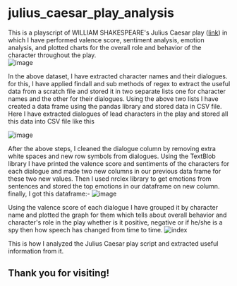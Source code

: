 # julius_caesar_play_analysis

This is a playscript of WILLIAM SHAKESPEARE's Julius Caesar play (<a href="https://github.com/ShubhamSongire/julius_caesar_play_analysis/blob/main/juliuscaesar.txt">link</a>) in which I have performed valence score, sentiment analysis, emotion analysis, and plotted charts for the overall role and behavior of the character throughout the play. <br>
![image](https://user-images.githubusercontent.com/68246393/170629923-bcca5201-14a6-4b20-8179-a268074d44c1.png)


In the above dataset, I have extracted character names and their dialogues. for this, I have applied findall and sub methods of regex to extract the useful data from a scratch file and stored it in two separate lists one for character names and the other for their dialogues. 
  Using the above two lists I have created a data frame using the pandas library and stored data in CSV file.
Here I have extracted dialogues of lead characters in the play and stored all this data into CSV file like this

![image](https://user-images.githubusercontent.com/68246393/170642470-76478a26-9ea6-40b6-aabd-8ed9902082e9.png)


After the above steps, I cleaned the dialogue column by removing extra white spaces and new row symbols from dialogues. Using the TextBlob library I have printed the valence score and sentiments of the characters for each dialogue and made two new columns in our previous data frame for these two new values.
Then I used nrclex library to get emotions from sentences and stored the top emotions in our dataframe on new column.
finally, I got this dataframe:-
![image](https://user-images.githubusercontent.com/68246393/170643048-4dc24b67-dce6-47a0-9c2f-a3c1d66eab68.png)

Using the valence score of each dialogue I have grouped it by character name and plotted the graph for them which tells about overall behavior and character's role in the play whether is it positive, negative or if he/she is a spy then how speech has changed from time to time.
![index](https://user-images.githubusercontent.com/68246393/170643923-dbe08878-fab9-4751-bb73-811f409a72cc.png)

This is how I analyzed the Julius Caesar play script and extracted useful information from it.

## Thank you for visiting!


